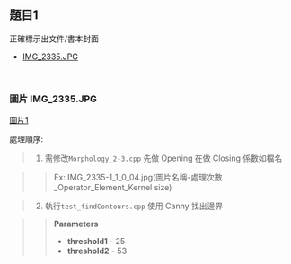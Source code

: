 ## 題目1
正確標示出文件/書本封面

* [IMG_2335.JPG](#IMG_2335.JPG)

<br />

<a name="IMG_2335.JPG"></a> 
### 圖片 IMG_2335.JPG

[圖片1](/doc/ADIP_Final/nolight_lv1/IMG_2335.JPG)

處理順序:

>1. 需修改`Morphology_2-3.cpp`
>先做 Opening 在做 Closing 係數如檔名

>>Ex: IMG_2335-1_1_0_04.jpg(圖片名稱-處理次數_Operator_Element_Kernel size)

>2. 執行`test_findContours.cpp`
>使用 Canny 找出邊界

>>**Parameters**
>>- **threshold1** - 25
>>- **threshold2** - 53

<br />

